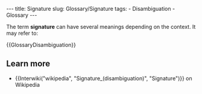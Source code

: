 --- title: Signature slug: Glossary/Signature tags: - Disambiguation - Glossary ---

The term **signature** can have several meanings depending on the context. It may refer to:

{{GlossaryDisambiguation}}

Learn more
----------

-   {{Interwiki("wikipedia", "Signature\_(disambiguation)", "Signature")}} on Wikipedia
